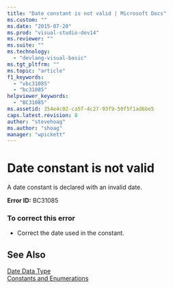 ```yaml
---
title: "Date constant is not valid | Microsoft Docs"
ms.custom: ""
ms.date: "2015-07-20"
ms.prod: "visual-studio-dev14"
ms.reviewer: ""
ms.suite: ""
ms.technology: 
  - "devlang-visual-basic"
ms.tgt_pltfrm: ""
ms.topic: "article"
f1_keywords: 
  - "vbc31085"
  - "bc31085"
helpviewer_keywords: 
  - "BC31085"
ms.assetid: 354e4c02-ca5f-4c27-93f9-50f5f1ad6be5
caps.latest.revision: 8
author: "stevehoag"
ms.author: "shoag"
manager: "wpickett"
---
```

# Date constant is not valid
A date constant is declared with an invalid date.  
  
 **Error ID:** BC31085  
  
### To correct this error  
  
-   Correct the date used in the constant.  
  
## See Also  
 [Date Data Type](../../visual-basic/language-reference/data-types/date-data-type.md)   
 [Constants and Enumerations](../../visual-basic/language-reference/constants-and-enumerations.md)